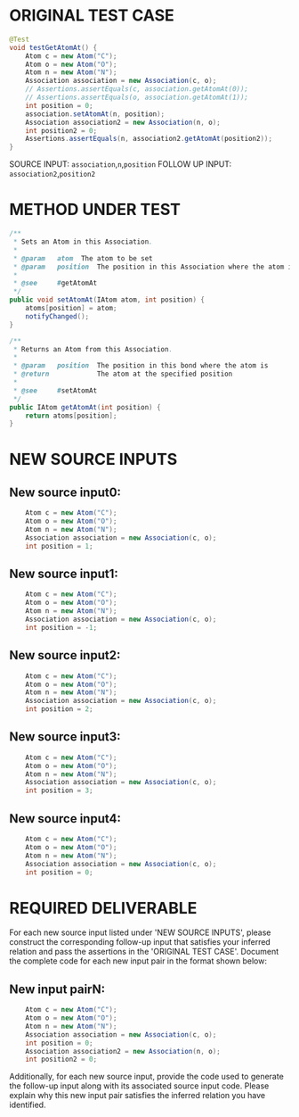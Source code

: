 # ORIGINAL TEST CASE
```java
@Test
void testGetAtomAt() {
    Atom c = new Atom("C");
    Atom o = new Atom("O");
    Atom n = new Atom("N");
    Association association = new Association(c, o);
    // Assertions.assertEquals(c, association.getAtomAt(0));
    // Assertions.assertEquals(o, association.getAtomAt(1));
    int position = 0;
    association.setAtomAt(n, position);
    Association association2 = new Association(n, o);
    int position2 = 0;
    Assertions.assertEquals(n, association2.getAtomAt(position2));
}

```
SOURCE INPUT: `association`,`n`,`position`
FOLLOW UP INPUT: `association2`,`position2`


# METHOD UNDER TEST
```java
/**
 * Sets an Atom in this Association.
 *
 * @param   atom  The atom to be set
 * @param   position  The position in this Association where the atom is to be inserted
 *
 * @see     #getAtomAt
 */
public void setAtomAt(IAtom atom, int position) {
    atoms[position] = atom;
    notifyChanged();
}

/**
 * Returns an Atom from this Association.
 *
 * @param   position  The position in this bond where the atom is
 * @return            The atom at the specified position
 *
 * @see     #setAtomAt
 */
public IAtom getAtomAt(int position) {
    return atoms[position];
}

```


# NEW SOURCE INPUTS
## New source input0:
```java
    Atom c = new Atom("C");
    Atom o = new Atom("O");
    Atom n = new Atom("N");
    Association association = new Association(c, o);
    int position = 1;
```

## New source input1:
```java
    Atom c = new Atom("C");
    Atom o = new Atom("O");
    Atom n = new Atom("N");
    Association association = new Association(c, o);
    int position = -1;
```

## New source input2:
```java
    Atom c = new Atom("C");
    Atom o = new Atom("O");
    Atom n = new Atom("N");
    Association association = new Association(c, o);
    int position = 2;
```

## New source input3:
```java
    Atom c = new Atom("C");
    Atom o = new Atom("O");
    Atom n = new Atom("N");
    Association association = new Association(c, o);
    int position = 3;
```

## New source input4:
```java
    Atom c = new Atom("C");
    Atom o = new Atom("O");
    Atom n = new Atom("N");
    Association association = new Association(c, o);
    int position = 0;
```



# REQUIRED DELIVERABLE
For each new source input listed under 'NEW SOURCE INPUTS', please construct the corresponding follow-up input that satisfies your inferred relation and pass the assertions in the 'ORIGINAL TEST CASE'. Document the complete code for each new input pair in the format shown below:
## New input pairN:
```java
    Atom c = new Atom("C");
    Atom o = new Atom("O");
    Atom n = new Atom("N");
    Association association = new Association(c, o);
    int position = 0;
    Association association2 = new Association(n, o);
    int position2 = 0;
```

Additionally, for each new source input, provide the code used to generate the follow-up input along with its associated source input code. Please explain why this new input pair satisfies the inferred relation you have identified.